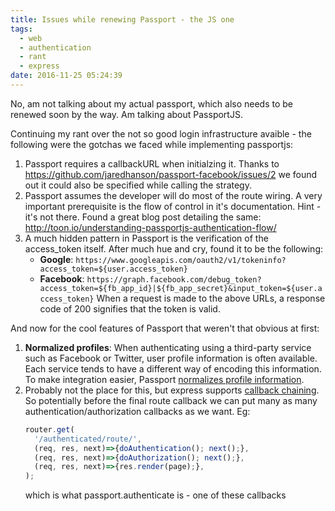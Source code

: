 ```yaml
---
title: Issues while renewing Passport - the JS one
tags:
  - web
  - authentication
  - rant
  - express
date: 2016-11-25 05:24:39
---
```


No, am not talking about my actual passport, which also needs to be renewed soon by the way. Am talking about PassportJS.

<!-- more -->

Continuing my rant over the not so good login infrastructure avaible - the following were the gotchas we faced while implementing passportjs:

1. Passport requires a callbackURL when initialzing it. Thanks to https://github.com/jaredhanson/passport-facebook/issues/2 we found out it could also be specified while calling the strategy.
1. Passport assumes the developer will do most of the route wiring. A very important prerequisite is the flow of control in it's documentation. Hint - it's not there. Found a great blog post detailing the same: http://toon.io/understanding-passportjs-authentication-flow/
1. A much hidden pattern in Passport is the verification of the access_token itself. After much hue and cry, found it to be the following:
   * **Google**: `https://www.googleapis.com/oauth2/v1/tokeninfo?access_token=${user.access_token}`
   * **Facebook**: `https://graph.facebook.com/debug_token?access_token=${fb_app_id}|${fb_app_secret}&input_token=${user.access_token}`
   When a request is made to the above URLs, a response code of 200 signifies that the token is valid. 

And now for the cool features of Passport that weren't that obvious at first:
1. **Normalized profiles**: When authenticating using a third-party service such as Facebook or Twitter, user profile information is often available. Each service tends to have a different way of encoding this information. To make integration easier, Passport [normalizes profile information](http://passportjs.org/docs/profile).
1. Probably not the place for this, but express supports [callback chaining](http://expressjs.com/en/api.html#router.METHOD). So potentially before the final route callback we can put many as many authentication/authorization callbacks as we want.  Eg: 
   ```javascript
   router.get(
     '/authenticated/route/', 
     (req, res, next)=>{doAuthentication(); next();},
     (req, res, next)=>{doAuthorization(); next();},
     (req, res, next)=>{res.render(page);},
   );
   ```
   which is what passport.authenticate is - one of these callbacks
